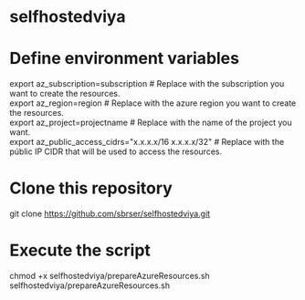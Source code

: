 # selfhostedviya

# Define environment variables

  
export az_subscription=subscription                   # Replace with the subscription you want to create the resources.  <br /> 
export az_region=region                               # Replace with the azure region you want to create the resources. <br />
export az_project=projectname                         # Replace with the name of the project you want. <br />
export az_public_access_cidrs="x.x.x.x/16 x.x.x.x/32" # Replace with the públic IP CIDR that will be used to access the resources.  <br />

# Clone this repository

git clone https://github.com/sbrser/selfhostedviya.git

# Execute the script 

chmod +x selfhostedviya/prepareAzureResources.sh
selfhostedviya/prepareAzureResources.sh
